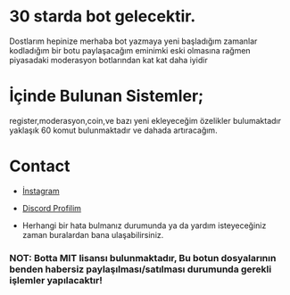 
# 30 starda bot gelecektir.
Dostlarım hepinize merhaba bot yazmaya yeni başladığım zamanlar kodladığım bir botu paylaşacağım
eminimki eski olmasına rağmen piyasadaki moderasyon botlarından kat kat daha iyidir
# İçinde Bulunan Sistemler;
register,moderasyon,coin,ve bazı yeni ekleyeceğim özelikler bulumaktadır 
yaklaşık 60 komut bulunmaktadır ve dahada artıracağım.
# Contact
* [İnstagram](https://instagram.com/rit4sante)
* [Discord Profilim](https://discord.com/users/889258927592706068)

* Herhangi bir hata bulmanız durumunda ya da yardım isteyeceğiniz zaman buralardan bana ulaşabilirsiniz.

### NOT: Botta MIT lisansı bulunmaktadır, Bu botun dosyalarının benden habersiz paylaşılması/satılması durumunda gerekli işlemler yapılacaktır!

